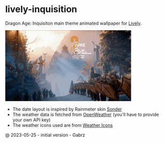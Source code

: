 # lively-inquisition
Dragon Age: Inquisiton main theme animated wallpaper for [Lively](https://www.rocksdanister.com/lively/).

<picture>
    <img src="https://github.com/Gabrz/lively-inquisition/blob/main/preview.gif?raw=true">
</picture>

- The date layout is inspired by Rainmeter skin [Sonder](https://www.deviantart.com/michaelpurses/art/Sonder-Rainmeter-skin-838147223)
- The weather data is fetched from [OpenWeather](https://openweathermap.org/) (you'll have to provide your own API key)
- The weather icons used are from [Weather Icons](https://erikflowers.github.io/weather-icons/)

@ 2023-05-25 - initial version - Gabrz
